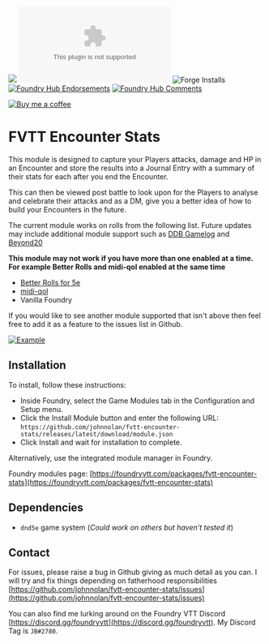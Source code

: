 ![](https://img.shields.io/badge/Foundry-v0.8.7-informational)
![Latest Release Download Count](https://img.shields.io/github/downloads/johnnolan/fvtt-encounter-stats/latest/module.zip)
![Forge Installs](https://img.shields.io/badge/dynamic/json?label=Forge%20Installs&query=package.installs&suffix=%25&url=https%3A%2F%2Fforge-vtt.com%2Fapi%2Fbazaar%2Fpackage%2Ffvtt-encounter-stats&colorB=4aa94a)
[![Foundry Hub Endorsements](https://img.shields.io/endpoint?logoColor=white&url=https%3A%2F%2Fwww.foundryvtt-hub.com%2Fwp-json%2Fhubapi%2Fv1%2Fpackage%2Ffvtt-encounter-stats%2Fshield%2Fendorsements)](https://www.foundryvtt-hub.com/package/fvtt-encounter-stats/)
[![Foundry Hub Comments](https://img.shields.io/endpoint?logoColor=white&url=https%3A%2F%2Fwww.foundryvtt-hub.com%2Fwp-json%2Fhubapi%2Fv1%2Fpackage%2Ffvtt-encounter-stats%2Fshield%2Fcomments)](https://www.foundryvtt-hub.com/package/fvtt-encounter-stats/)

[![Buy me a coffee][buymeacoffee-shield]][buymeacoffee]

# FVTT Encounter Stats

This module is designed to capture your Players attacks, damage and HP in an Encounter and store the results into a Journal Entry with a summary of their stats for each after you end the Encounter. 

This can then be viewed post battle to look upon for the Players to analyse and celebrate their attacks and as a DM, give you a better idea of how to build your Encounters in the future.

The current module works on rolls from the following list. Future updates may include additional module support such as [DDB Gamelog](https://github.com/IamWarHead/ddb-game-log) and [Beyond20](https://foundryvtt.com/packages/beyond20/)

**This module may not work if you have more than one enabled at a time. For example Better Rolls and midi-qol enabled at the same time**

* [Better Rolls for 5e](https://github.com/RedReign/FoundryVTT-BetterRolls5e)
* [midi-qol](https://gitlab.com/tposney/midi-qol)
* Vanilla Foundry

If you would like to see another module supported that isn't above then feel free to add it as a feature to the issues list in Github.

[![Example](https://raw.githubusercontent.com/johnnolan/fvtt-encounter-stats/main/images/example.png)](https://raw.githubusercontent.com/johnnolan/fvtt-encounter-stats/main/images/example.png)

## Installation

To install, follow these instructions:

- Inside Foundry, select the Game Modules tab in the Configuration and Setup menu.
- Click the Install Module button and enter the following URL: `https://github.com/johnnolan/fvtt-encounter-stats/releases/latest/download/module.json`
- Click Install and wait for installation to complete.

Alternatively, use the integrated module manager in Foundry.

Foundry modules page: [https://foundryvtt.com/packages/fvtt-encounter-stats](https://foundryvtt.com/packages/fvtt-encounter-stats)

## Dependencies

* `dnd5e` game system (_Could work on others but haven't tested it_)

## Contact

For issues, please raise a bug in Github giving as much detail as you can. I will try and fix things depending on fatherhood responsibilities [https://github.com/johnnolan/fvtt-encounter-stats/issues](https://github.com/johnnolan/fvtt-encounter-stats/issues)

You can also find me lurking around on the Foundry VTT Discord [https://discord.gg/foundryvtt](https://discord.gg/foundryvtt). My Discord Tag is `JB#2780`.

[buymeacoffee-shield]: https://raw.githubusercontent.com/johnnolan/fvtt-encounter-stats/main/images/badges/buymeacoffee.png
[buymeacoffee]: https://www.buymeacoffee.com/johnnolandev
